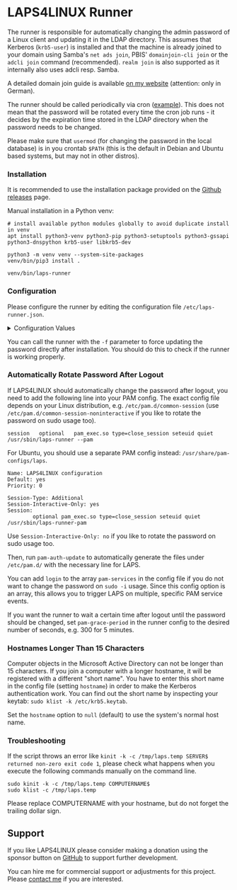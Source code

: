 # LAPS4LINUX Runner
The runner is responsible for automatically changing the admin password of a Linux client and updating it in the LDAP directory. This assumes that Kerberos (`krb5-user`) is installed and that the machine is already joined to your domain using Samba's `net ads join`, PBIS' `domainjoin-cli join` or the `adcli join` command (recommended). `realm join` is also supported as it internally also uses adcli resp. Samba.

A detailed domain join guide is available [on my website](https://georg-sieber.de/?page=blog-linux-im-unternehmen) (attention: only in German).

The runner should be called periodically via cron ([example](../assets/laps-runner.cron)). This does not mean that the password will be rotated every time the cron job runs - it decides by the expiration time stored in the LDAP directory when the password needs to be changed.

Please make sure that `usermod` (for changing the password in the local database) is in you crontab `$PATH` (this is the default in Debian and Ubuntu based systems, but may not in other distros).

### Installation
It is recommended to use the installation package provided on the [Github releases](https://github.com/schorschii/LAPS4LINUX/releases) page.

Manual installation in a Python venv:
```
# install available python modules globally to avoid duplicate install in venv
apt install python3-venv python3-pip python3-setuptools python3-gssapi python3-dnspython krb5-user libkrb5-dev

python3 -m venv venv --system-site-packages
venv/bin/pip3 install .

venv/bin/laps-runner
```

### Configuration
Please configure the runner by editing the configuration file `/etc/laps-runner.json`.

<details>
  <summary>Configuration Values</summary>

  - `server`: Array of domain controllers with items like `{"address": "dc1.example.com", "port": 389, "ssl": false}`. Leave empty for DNS auto discovery.
  - `domain`: Your domain name (e.g. `example.com`). Leave empty for DNS auto discovery.
  - `ldap-query`: LDAP filter for getting the computer object, default: `(&(objectClass=computer)(cn=%1))`. `%1` is replaced by the computer name.
  - `use-starttls`: Boolean which indicates wheter to use StartTLS on unencrypted LDAP connections (requires valid server certificate).
  - `client-keytab-file`: The Kerberos keytab file with the machine secret.
  - `cred-cache-file`: File where to store the kerberos ticket for the LDAP connection.
  - `native-laps`: `true` to store the password as JSON string in the LDAP attribute, as specified by Microsoft (Native LAPS). `false` to store it as plaintext (Legacy LAPS).
  - `security-descriptor`: The security descriptor (SID) for pasword encryption (Native LAPS only). Leave empty (set to `null`) to disable encryption. Important: if you enable encryption, you should also change `ldap-attribute-password` to `msLAPS-EncryptedPassword`!
  - `history-size`: The amount of password entries to keep in history. If not set or `0`, no password history will be written.
  - `ldap-attribute-password`: The LDAP attribute name where to store the generated password. Must be a string, not a list.
  - `ldap-attribute-password-history`: The LDAP attribute where to store the password history. Must be a multi-value text field. If empty, no password history will be written.
  - `ldap-attribute-password-expiry`: The LDAP attribute where to store the password expiration date. Must be a string, not a list.
  - `hostname`: The hostname used for Kerberos ticket creation. Leave empty to use the system's hostname.
  - `password-change-user`: The Linux user whose password should be rotated.
  - `password-days-valid`: The amount of days how long a password should be valid.
  - `password-length`: Determines how long a generated password should be.
  - `password-alphabet`: Determines the chars to use for password generation.
  - `hooks`: Dict of commands to execute after password change. The dict key should be a string (displayed in log output) and the value should be an array of parameters. Parameter `$PASSWORD$` and `$USERNAME$` will be replaced accordingly. Have a look at the sample config file for example hooks. You can use this feature to align other passwords with the local admin/root, e.g. your BIOS/UEFI password or the password of local database admin accounts.

Important:
- If `native-laps` is `false`, you should set `ldap-attribute-password` to `ms-Mcs-AdmPwd` and `ldap-attribute-password-expiry` to `ms-Mcs-AdmPwdExpirationTime`.
- If If `native-laps` is `true` and `security-descriptor` not set or `null`, you should set `ldap-attribute-password` to `msLAPS-Password` and `ldap-attribute-password-expiry` to `msLAPS-PasswordExpirationTime`.
- If If `native-laps` is `true` and `security-descriptor` is set to a valid SID in your domain, you should set `ldap-attribute-password` to `msLAPS-EncryptedPassword` and `ldap-attribute-password-expiry` to `msLAPS-PasswordExpirationTime`.
- While it is technically possible to save the password history unencrypted, Microsoft did not designated this. By default, in Active Directory, the only password history attribute is `msLAPS-EncryptedPasswordHistory`. Therefore, you should only configure the runner to store a password history when using password encryption too.
</details>

You can call the runner with the `-f` parameter to force updating the password directly after installation. You should do this to check if the runner is working properly.

### Automatically Rotate Password After Logout
If LAPS4LINUX should automatically change the password after logout, you need to add the following line into your PAM config. The exact config file depends on your Linux distribution, e.g. `/etc/pam.d/common-session` (use `/etc/pam.d/common-session-noninteractive` if you like to rotate the password on sudo usage too).
```
session   optional   pam_exec.so type=close_session seteuid quiet /usr/sbin/laps-runner --pam
```

For Ubuntu, you should use a separate PAM config instead: `/usr/share/pam-configs/laps`.
```
Name: LAPS4LINUX configuration
Default: yes
Priority: 0

Session-Type: Additional
Session-Interactive-Only: yes
Session:
        optional pam_exec.so type=close_session seteuid quiet /usr/sbin/laps-runner-pam
```
Use `Session-Interactive-Only: no` if you like to rotate the password on sudo usage too.

Then, run `pam-auth-update` to automatically generate the files under `/etc/pam.d/` with the necessary line for LAPS.

You can add `login` to the array `pam-services` in the config file if you do not want to change the password on `sudo -i` usage. Since this config option is an array, this allows you to trigger LAPS on multiple, specific PAM service events.

If you want the runner to wait a certain time after logout until the password should be changed, set `pam-grace-period` in the runner config to the desired number of seconds, e.g. 300 for 5 minutes.

### Hostnames Longer Than 15 Characters
Computer objects in the Microsoft Active Directory can not be longer than 15 characters. If you join a computer with a longer hostname, it will be registered with a different "short name". You have to enter this short name in the config file (setting `hostname`) in order to make the Kerberos authentication work. You can find out the short name by inspecting your keytab: `sudo klist -k /etc/krb5.keytab`.

Set the `hostname` option to `null` (default) to use the system's normal host name.

### Troubleshooting
If the script throws an error like `kinit -k -c /tmp/laps.temp SERVER$ returned non-zero exit code 1`, please check what happens when you execute the following commands manually on the command line.
```
sudo kinit -k -c /tmp/laps.temp COMPUTERNAME$
sudo klist -c /tmp/laps.temp
```
Please replace COMPUTERNAME with your hostname, but do not forget the trailing dollar sign.

## Support
If you like LAPS4LINUX please consider making a donation using the sponsor button on [GitHub](https://github.com/schorschii/LAPS4LINUX) to support further development.

You can hire me for commercial support or adjustments for this project. Please [contact me](https://georg-sieber.de/?page=impressum) if you are interested.
